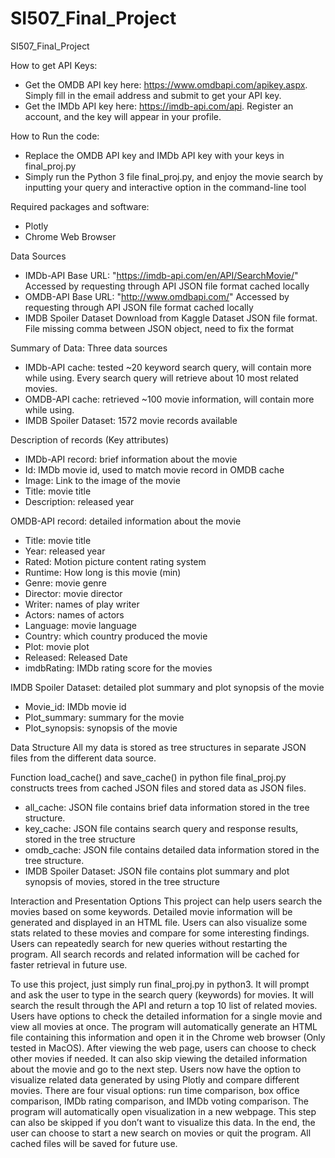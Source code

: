 # SI507_Final_Project
SI507_Final_Project

How to get API Keys:
* Get the OMDB API key here: https://www.omdbapi.com/apikey.aspx. Simply fill in the email address and submit to get your API key.
* Get the IMDb API key here: https://imdb-api.com/api. Register an account, and the key will appear in your profile.

How to Run the code:
* Replace the OMDB API key and IMDb API key with your keys in final_proj.py
* Simply run the Python 3 file final_proj.py, and enjoy the movie search by inputting your query and interactive option in the command-line tool

Required packages and software:
* Plotly
* Chrome Web Browser

Data Sources
* IMDb-API
Base URL: "https://imdb-api.com/en/API/SearchMovie/" 
Accessed by requesting through API
JSON file format cached locally
* OMDB-API
Base URL: "http://www.omdbapi.com/"
Accessed by requesting through API
JSON file format cached locally
* IMDB Spoiler Dataset
Download from Kaggle Dataset
JSON file format. File missing comma between JSON object, need to fix the format

Summary of Data:
Three data sources
* IMDb-API cache: tested ~20 keyword search query, will contain more while using. Every search query will retrieve about 10 most related movies.
* OMDB-API cache: retrieved ~100 movie information, will contain more while using.
* IMDB Spoiler Dataset: 1572 movie records available

Description of records (Key attributes)
* IMDb-API record: brief information about the movie
* Id: IMDb movie id, used to match movie record in OMDB cache
* Image: Link to the image of the movie
* Title: movie title
* Description: released year

OMDB-API record: detailed information about the movie
* Title: movie title
* Year: released year
* Rated: Motion picture content rating system
* Runtime: How long is this movie (min)
* Genre: movie genre
* Director: movie director
* Writer: names of play writer
* Actors: names of actors
* Language: movie language
* Country: which country produced the movie
* Plot: movie plot
* Released: Released Date
* imdbRating: IMDb rating score for the movies

IMDB Spoiler Dataset: detailed plot summary and plot synopsis of the movie
* Movie_id: IMDb movie id
* Plot_summary: summary for the movie
* Plot_synopsis: synopsis of the movie

Data Structure
All my data is stored as tree structures in separate JSON files from the different data source.

Function load_cache() and save_cache() in python file final_proj.py constructs trees from cached JSON files and stored data as JSON files.
* all_cache: JSON file contains brief data information stored in the tree structure.
* key_cache: JSON file contains search query and response results, stored in the tree structure
* omdb_cache: JSON file contains detailed data information stored in the tree structure. 
* IMDB Spoiler Dataset: JSON file contains plot summary and plot synopsis of movies, stored in the tree structure

Interaction and Presentation Options
This project can help users search the movies based on some keywords. Detailed movie information will be generated and displayed in an HTML file.  Users can also visualize some stats related to these movies and compare for some interesting findings. Users can repeatedly search for new queries without restarting the program. All search records and related information will be cached for faster retrieval in future use.

To use this project, just simply run final_proj.py in python3. It will prompt and ask the user to type in the search query (keywords) for movies. It will search the result through the API and return a top 10 list of related movies. Users have options to check the detailed information for a single movie and view all movies at once. The program will automatically generate an HTML file containing this information and open it in the Chrome web browser (Only tested in MacOS). After viewing the web page, users can choose to check other movies if needed. It can also skip viewing the detailed information about the movie and go to the next step. Users now have the option to visualize related data generated by using Plotly and compare different movies. There are four visual options: run time comparison, box office comparison, IMDb rating comparison, and IMDb voting comparison. The program will automatically open visualization in a new webpage. This step can also be skipped if you don’t want to visualize this data. In the end, the user can choose to start a new search on movies or quit the program. All cached files will be saved for future use.
